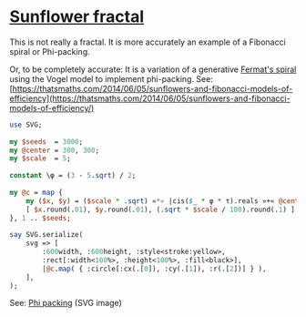 [1]: https://rosettacode.org/wiki/Sunflower_fractal

# [Sunflower fractal][1]

This is not really a fractal. It is more accurately an example of a Fibonacci spiral or Phi-packing.



Or, to be completely accurate: It is a variation of a generative [Fermat's spiral](https://en.wikipedia.org/wiki/Fermat%27s_spiral) using the Vogel model to implement phi-packing. See: [https://thatsmaths.com/2014/06/05/sunflowers-and-fibonacci-models-of-efficiency](https://thatsmaths.com/2014/06/05/sunflowers-and-fibonacci-models-of-efficiency/)

```perl
use SVG;
 
my $seeds  = 3000;
my @center = 300, 300;
my $scale  = 5;
 
constant \φ = (3 - 5.sqrt) / 2;
 
my @c = map {
    my ($x, $y) = ($scale * .sqrt) «*« |cis($_ * φ * τ).reals »+« @center;
    [ $x.round(.01), $y.round(.01), (.sqrt * $scale / 100).round(.1) ]
}, 1 .. $seeds;
 
say SVG.serialize(
    svg => [
        :600width, :600height, :style<stroke:yellow>,
        :rect[:width<100%>, :height<100%>, :fill<black>],
        |@c.map( { :circle[:cx(.[0]), :cy(.[1]), :r(.[2])] } ),
    ],
);
```


See: [Phi packing](https://github.com/thundergnat/rc/blob/master/img/phi-packing-perl6.svg) (SVG image)